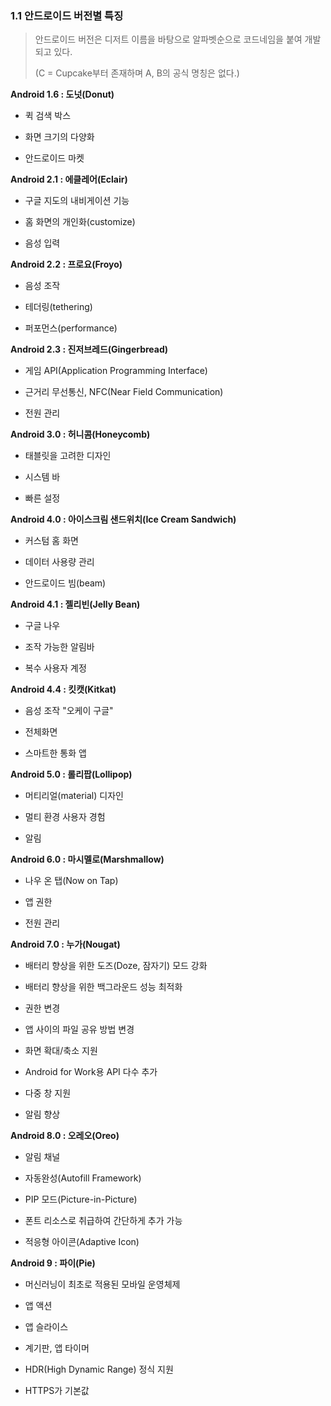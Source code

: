 ### 1.1 안드로이드 버전별 특징

> 안드로이드 버전은 디저트 이름을 바탕으로 알파벳순으로 코드네임을 붙여 개발되고 있다.
>
> (C = Cupcake부터 존재하며 A, B의 공식 명칭은 없다.)



**Android 1.6 : 도넛(Donut)**

- 퀵 검색 박스

- 화면 크기의 다양화

- 안드로이드 마켓

  

**Android 2.1 : 에클레어(Eclair)**

- 구글 지도의 내비게이션 기능

- 홈 화면의 개인화(customize)

- 음성 입력




**Android 2.2 : 프로요(Froyo)**

- 음성 조작

- 테더링(tethering)

- 퍼포먼스(performance)




**Android 2.3 : 진저브레드(Gingerbread)**

- 게임 API(Application Programming Interface)

- 근거리 무선통신, NFC(Near Field Communication)

- 전원 관리




**Android 3.0 : 허니콤(Honeycomb)**

- 태블릿을 고려한 디자인

- 시스템 바

- 빠른 설정




**Android 4.0 : 아이스크림 샌드위치(Ice Cream Sandwich)**

- 커스텀 홈 화면

- 데이터 사용량 관리

- 안드로이드 빔(beam)




**Android 4.1 : 젤리빈(Jelly Bean)**

- 구글 나우

- 조작 가능한 알림바

- 복수 사용자 계정




**Android 4.4 : 킷캣(Kitkat)**

- 음성 조작 "오케이 구글"

- 전체화면

- 스마트한 통화 앱




**Android 5.0 : 롤리팝(Lollipop)**

- 머티리얼(material)  디자인

- 멀티 환경 사용자 경험

- 알림




**Android 6.0 : 마시멜로(Marshmallow)**

- 나우 온 탭(Now on Tap)

- 앱 권한

- 전원 관리




**Android 7.0 : 누가(Nougat)**

- 배터리 향상을 위한 도즈(Doze, 잠자기) 모드 강화

- 배터리 향상을 위한 백그라운드 성능 최적화

- 권한 변경

- 앱 사이의 파일 공유 방법 변경

- 화면 확대/축소 지원

- Android for Work용 API 다수 추가

- 다중 창 지원

- 알림 향상




**Android 8.0 : 오레오(Oreo)**

- 알림 채널

- 자동완성(Autofill Framework)

- PIP 모드(Picture-in-Picture)

- 폰트 리소스로 취급하여 간단하게 추가 가능

- 적응형 아이콘(Adaptive Icon)




**Android 9 : 파이(Pie)**

- 머신러닝이 최초로 적용된 모바일 운영체제

- 앱 액션

- 앱 슬라이스

- 계기판, 앱 타이머

- HDR(High Dynamic Range) 정식 지원

- HTTPS가 기본값